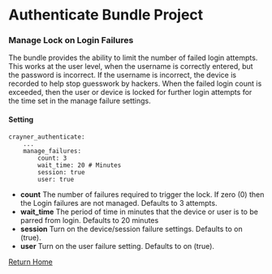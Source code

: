 # Authenticate Bundle Project
### Manage Lock on Login Failures

The bundle provides the ability to limit the number of failed login attempts.  This works at the user level, when the username is correctly entered, but the password is incorrect.  If the username is incorrect, the device is recorded to help stop guesswork by hackers.  When the failed login count is exceeded, then the user or device is locked for further login attempts for the time set in the manage failure settings.

#### Setting
```
crayner_authenticate:
    ...
    manage_failures:
        count: 3
        wait_time: 20 # Minutes
        session: true
        user: true
```
* __count__ The number of failures required to trigger the lock.  If zero (0) then the Login failures are not managed. Defaults to 3 attempts.
* __wait_time__ The period of time in minutes that the device or user is to be parred from login. Defaults to 20 minutes
* __session__ Turn on the device/session failure settings.  Defaults to on (true).
* __user__ Turn on the user failure setting.  Defaults to on (true).

[Return Home](../README.md)
